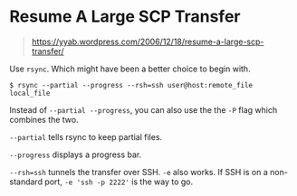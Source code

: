 # Resume A Large SCP Transfer
> https://yyab.wordpress.com/2006/12/18/resume-a-large-scp-transfer/

Use `rsync`. Which might have been a better choice to begin with.

```
$ rsync --partial --progress --rsh=ssh user@host:remote_file local_file
```

Instead of `--partial --progress`, you can also use the the `-P` flag which
combines the two.

`--partial` tells rsync to keep partial files.

`--progress` displays a progress bar.

`--rsh=ssh` tunnels the transfer over SSH. `-e` also works. If SSH is on a
non-standard port, `-e 'ssh -p 2222'` is the way to go.
